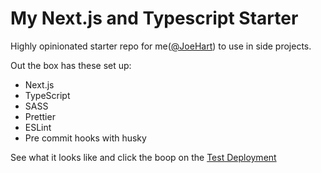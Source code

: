 # My Next.js and Typescript Starter

Highly opinionated starter repo for me([@JoeHart](https://twitter.com/JoeHart)) to use in side projects.

Out the box has these set up:

- Next.js
- TypeScript
- SASS
- Prettier
- ESLint
- Pre commit hooks with husky

See what it looks like and click the boop on the [Test Deployment](https://my-next-ts-starter.vercel.app/)
